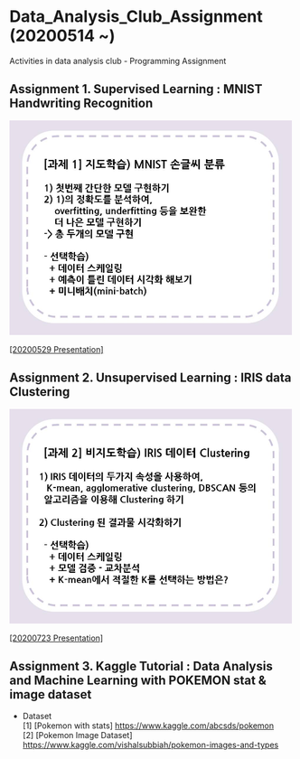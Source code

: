 # Data_Analysis_Club_Assignment (20200514 ~)
Activities in data analysis club - Programming Assignment
## Assignment 1. Supervised Learning : MNIST Handwriting Recognition
<img src="https://github.com/OH-Seoyoung/Data_Analysis_Club_Assignment/blob/master/BASELINE_code/Assignment1_MNIST_handwriting_recognition/assignment%201.jpg"  width="500" height="380">  

[[20200529 Presentation]](My_Assignment/Assignment1_MNIST_handwriting_recognition/20200529_assignment1.pdf)

## Assignment 2. Unsupervised Learning : IRIS data Clustering
<img src="https://github.com/OH-Seoyoung/Data_Analysis_Club_Assignment/blob/master/BASELINE_code/Assignment2_IRIS_Clustering/assignment%202.jpg"  width="500" height="380">  

[[20200723 Presentation]](https://github.com/OH-Seoyoung/Data_Analysis_Club_Assignment/blob/master/My_Assignment/Assignment2_IRIS_Clustering/20200723_assignment2.pdf)


## Assignment 3. Kaggle Tutorial : Data Analysis and Machine Learning with POKEMON stat & image dataset  
- Dataset  
[1] [Pokemon with stats] https://www.kaggle.com/abcsds/pokemon  
[2] [Pokemon Image Dataset] https://www.kaggle.com/vishalsubbiah/pokemon-images-and-types  
